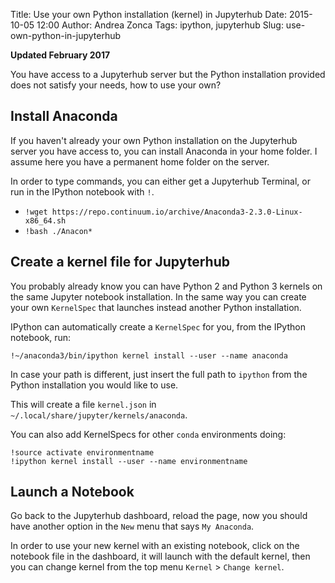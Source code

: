 Title: Use your own Python installation (kernel) in Jupyterhub
Date: 2015-10-05 12:00
Author: Andrea Zonca
Tags: ipython, jupyterhub
Slug: use-own-python-in-jupyterhub

**Updated February 2017**

You have access to a Jupyterhub server but the Python installation provided does not satisfy your needs,
how to use your own?

## Install Anaconda

If you haven't already your own Python installation on the Jupyterhub server you have access to, you can install Anaconda in your home folder. I assume here you have a permanent home folder on the server.

In order to type commands, you can either
get a Jupyterhub Terminal, or run in the IPython notebook with `!`.

* `!wget https://repo.continuum.io/archive/Anaconda3-2.3.0-Linux-x86_64.sh`
* `!bash ./Anacon*`

## Create a kernel file for Jupyterhub

You probably already know you can have Python 2 and Python 3 kernels on the same Jupyter notebook installation. In the same way you can create your own `KernelSpec` that launches instead another Python installation.

IPython can automatically create a `KernelSpec` for you, from the IPython notebook, run:

	!~/anaconda3/bin/ipython kernel install --user --name anaconda

In case your path is different, just insert the full path to `ipython` from the Python installation you would like to use.

This will create a file `kernel.json` in `~/.local/share/jupyter/kernels/anaconda`.

You can also add KernelSpecs for other `conda` environments doing:

	!source activate environmentname
	!ipython kernel install --user --name environmentname

## Launch a Notebook

Go back to the Jupyterhub dashboard, reload the page, now you should have another option in the `New` menu that says `My Anaconda`.

In order to use your new kernel with an existing notebook, click on the notebook file in the dashboard, it will launch with the default kernel, then you can change kernel from the top menu `Kernel` > `Change kernel`.

